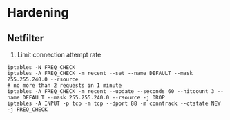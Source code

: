 # Hardening
## Netfilter
   1. Limit connection attempt rate

```shell
iptables -N FREQ_CHECK
iptables -A FREQ_CHECK -m recent --set --name DEFAULT --mask 255.255.240.0 --rsource
# no more than 2 requests in 1 minute
iptables -A FREQ_CHECK -m recent --update --seconds 60 --hitcount 3 --name DEFAULT --mask 255.255.240.0 --rsource -j DROP
iptables -A INPUT -p tcp -m tcp --dport 88 -m conntrack --ctstate NEW -j FREQ_CHECK
```

